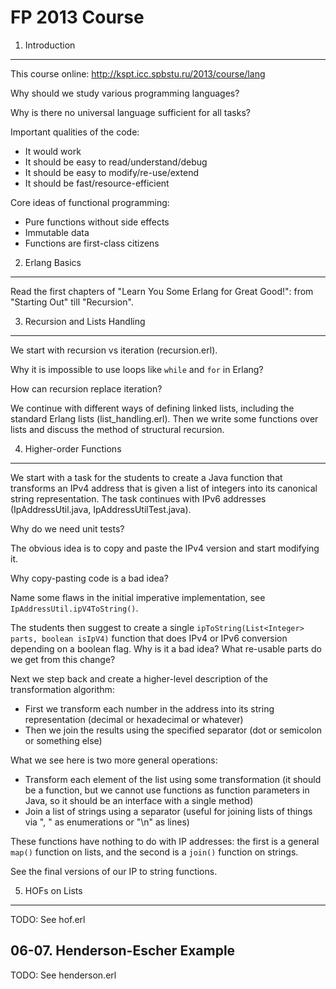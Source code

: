 FP 2013 Course
==============

01. Introduction
----------------

This course online: http://kspt.icc.spbstu.ru/2013/course/lang

Why should we study various programming languages?

Why is there no universal language sufficient for all tasks?

Important qualities of the code:

* It would work
* It should be easy to read/understand/debug
* It should be easy to modify/re-use/extend
* It should be fast/resource-efficient

Core ideas of functional programming:

* Pure functions without side effects
* Immutable data
* Functions are first-class citizens


02. Erlang Basics
-----------------

Read the first chapters of "Learn You Some Erlang for Great
Good!": from "Starting Out" till "Recursion".


03. Recursion and Lists Handling
--------------------------------

We start with recursion vs iteration (recursion.erl).

Why it is impossible to use loops like `while` and `for` in Erlang?

How can recursion replace iteration?

We continue with different ways of defining linked lists, including
the standard Erlang lists (list_handling.erl). Then we write
some functions over lists and discuss the method of structural
recursion.


04. Higher-order Functions
--------------------------

We start with a task for the students to create a Java function
that transforms an IPv4 address that is given a list of integers
into its canonical string representation. The task continues
with IPv6 addresses (IpAddressUtil.java, IpAddressUtilTest.java).

Why do we need unit tests?

The obvious idea is to copy and paste the IPv4 version and start
modifying it.

Why copy-pasting code is a bad idea?

Name some flaws in the initial imperative implementation, see
`IpAddressUtil.ipV4ToString()`.

The students then suggest to create a single
`ipToString(List<Integer> parts, boolean isIpV4)` function that
does IPv4 or IPv6 conversion depending on a boolean flag. Why is
it a bad idea? What re-usable parts do we get from this change?

Next we step back and create a higher-level description of the
transformation algorithm:

* First we transform each number in the address into its string
  representation (decimal or hexadecimal or whatever)
* Then we join the results using the specified separator (dot
  or semicolon or something else)

What we see here is two more general operations:

* Transform each element of the list using some transformation
  (it should be a function, but we cannot use functions as
  function parameters in Java, so it should be an interface with
  a single method)
* Join a list of strings using a separator (useful for joining
  lists of things via ", " as enumerations or "\n" as lines)

These functions have nothing to do with IP addresses: the first is
a general `map()` function on lists, and the second is a `join()`
function on strings.

See the final versions of our IP to string functions.


05. HOFs on Lists
-----------------

TODO: See hof.erl


06-07. Henderson-Escher Example
-------------------------------

TODO: See henderson.erl
